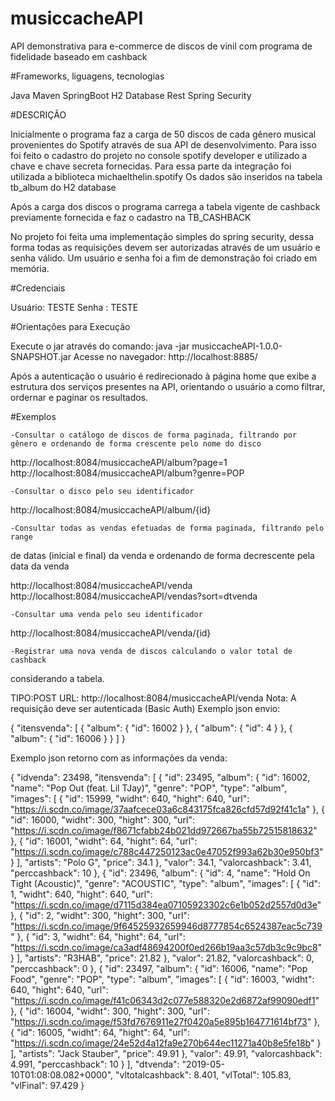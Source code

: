 # musiccacheAPI
API demonstrativa para e-commerce de discos de vinil com programa de fidelidade baseado em cashback

#Frameworks, liguagens, tecnologias 

Java
Maven
SpringBoot
H2 Database
Rest
Spring Security

#DESCRIÇÃO 

Inicialmente o programa faz a carga de 50 discos de cada gênero musical provenientes do Spotify através de sua API de desenvolvimento. Para isso foi feito o cadastro do projeto no console spotify developer e utilizado a chave e chave secreta fornecidas. Para essa parte da integração foi utilizada a biblioteca michaelthelin.spotify
Os dados são inseridos na tabela tb_album do H2 database

Após a carga dos discos o programa carrega a tabela vigente de cashback previamente fornecida e faz o cadastro na TB_CASHBACK

No projeto foi feita uma implementação simples do spring security, dessa forma todas as requisições devem ser autorizadas através de um usuário e senha válido. Um usuário e senha foi a fim de demonstração foi criado em memória.

#Credenciais

Usuário: TESTE
Senha  : TESTE

#Orientações para Execução

Execute o jar através do comando:
java -jar musiccacheAPI-1.0.0-SNAPSHOT.jar
Acesse no navegador: http://localhost:8885/

 
Após a autenticação o usuário é redirecionado à página home que exibe a estrutura dos serviços presentes na API, orientando o usuário a como filtrar, ordernar e paginar os resultados.

#Exemplos

	-Consultar o catálogo de discos de forma paginada, filtrando por gênero e ordenando de forma crescente pelo nome do disco

http://localhost:8084/musiccacheAPI/album?page=1
http://localhost:8084/musiccacheAPI/album?genre=POP


	-Consultar o disco pelo seu identificador

http://localhost:8084/musiccacheAPI/album/{id}


	-Consultar todas as vendas efetuadas de forma paginada, filtrando pelo range
de datas (inicial e final) da venda e ordenando de forma decrescente pela
data da venda

http://localhost:8084/musiccacheAPI/venda
http://localhost:8084/musiccacheAPI/vendas?sort=dtvenda


	-Consultar uma venda pelo seu identificador
	
http://localhost:8084/musiccacheAPI/venda/{id}

	-Registrar uma nova venda de discos calculando o valor total de cashback
considerando a tabela.

TIPO:POST
URL: http://localhost:8084/musiccacheAPI/venda
Nota: A requisição deve ser autenticada (Basic Auth)
Exemplo json envio:

{
  "itensvenda": [
    {
      "album": {
        "id": 16002
      }
    },
    {
      "album": {
        "id": 4
      }
    },
    {
      "album": {
        "id": 16006
      }
    }
  ]
}


Exemplo json retorno com as informações da venda:

{
  "idvenda": 23498,
  "itensvenda": [
    {
      "id": 23495,
      "album": {
        "id": 16002,
        "name": "Pop Out (feat. Lil TJay)",
        "genre": "POP",
        "type": "album",
        "images": [
          {
            "id": 15999,
            "widht": 640,
            "hight": 640,
            "url": "https://i.scdn.co/image/37aafcece03a6c843175fca826cfd57d92f41c1a"
          },
          {
            "id": 16000,
            "widht": 300,
            "hight": 300,
            "url": "https://i.scdn.co/image/f8671cfabb24b021dd972667ba55b72515818632"
          },
          {
            "id": 16001,
            "widht": 64,
            "hight": 64,
            "url": "https://i.scdn.co/image/c788c447250123ac0e47052f993a62b30e950bf3"
          }
        ],
        "artists": "Polo G",
        "price": 34.1
      },
      "valor": 34.1,
      "valorcashback": 3.41,
      "perccashback": 10
    },
    {
      "id": 23496,
      "album": {
        "id": 4,
        "name": "Hold On Tight (Acoustic)",
        "genre": "ACOUSTIC",
        "type": "album",
        "images": [
          {
            "id": 1,
            "widht": 640,
            "hight": 640,
            "url": "https://i.scdn.co/image/d7115d384ea07105923302c6e1b052d2557d0d3e"
          },
          {
            "id": 2,
            "widht": 300,
            "hight": 300,
            "url": "https://i.scdn.co/image/9f64525932659946d8777854c6524387eac5c739"
          },
          {
            "id": 3,
            "widht": 64,
            "hight": 64,
            "url": "https://i.scdn.co/image/ca3adf48694200f0ed266b19aa3c57db3c9c9bc8"
          }
        ],
        "artists": "R3HAB",
        "price": 21.82
      },
      "valor": 21.82,
      "valorcashback": 0,
      "perccashback": 0
    },
    {
      "id": 23497,
      "album": {
        "id": 16006,
        "name": "Pop Food",
        "genre": "POP",
        "type": "album",
        "images": [
          {
            "id": 16003,
            "widht": 640,
            "hight": 640,
            "url": "https://i.scdn.co/image/f41c06343d2c077e588320e2d6872af99090edf1"
          },
          {
            "id": 16004,
            "widht": 300,
            "hight": 300,
            "url": "https://i.scdn.co/image/f53fd7676911e27f0420a5e895b164771614bf73"
          },
          {
            "id": 16005,
            "widht": 64,
            "hight": 64,
            "url": "https://i.scdn.co/image/24e52d4a12fa9e270b644ec11271a40b8e5fe18b"
          }
        ],
        "artists": "Jack Stauber",
        "price": 49.91
      },
      "valor": 49.91,
      "valorcashback": 4.991,
      "perccashback": 10
    }
  ],
  "dtvenda": "2019-05-10T01:08:08.082+0000",
  "vltotalcashback": 8.401,
  "vlTotal": 105.83,
  "vlFinal": 97.429
}





